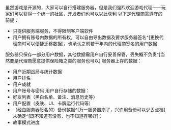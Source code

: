 虽然游戏是开源的，大家可以自行搭建服务器，但是我们强烈欢迎游戏代理——玩家们可以获得一个统一的社区，开发者们也可以以此获利
以下是代理商需遵守的前提：

- 只提供服务端服务，不得限制客户端软件
- 用户拥有账号内数据的所有权，可以自由导出数据及要求服务器签名^[更换代理商时可以便捷迁移数据]，也承认之前若干年内的代理商签名的用户数据

服务器只保存一部分用户数据，其他数据需用户自行妥善保管，丢失概不负责^[当然要是代理商愿意提供保险箱之类的服务也可以]
服务器上存的数据：
- 用户近期战局与统计数据
- 用户排名
- 用户成就
- 用户账号与密码
用户自行存储的数据：
- 好友列表（黑白名单、备注、消息历史等）
- 用户配置（皮肤、UI、卡牌运行代码等）
- （经由服务器签名的）备份数据^[万一服务器崩了，兴许用备份可以少丢点档]
未确定^[既不知道有没有，也不知道存哪好]：
- 故事模式进度
